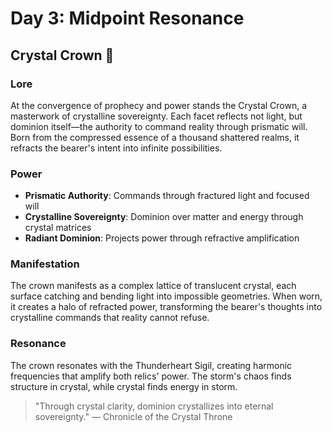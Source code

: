 # Day 3: Midpoint Resonance

## Crystal Crown 🔮

### Lore
At the convergence of prophecy and power stands the Crystal Crown, a masterwork of crystalline sovereignty. Each facet reflects not light, but dominion itself—the authority to command reality through prismatic will. Born from the compressed essence of a thousand shattered realms, it refracts the bearer's intent into infinite possibilities.

### Power
- **Prismatic Authority**: Commands through fractured light and focused will
- **Crystalline Sovereignty**: Dominion over matter and energy through crystal matrices
- **Radiant Dominion**: Projects power through refractive amplification

### Manifestation
The crown manifests as a complex lattice of translucent crystal, each surface catching and bending light into impossible geometries. When worn, it creates a halo of refracted power, transforming the bearer's thoughts into crystalline commands that reality cannot refuse.

### Resonance
The crown resonates with the Thunderheart Sigil, creating harmonic frequencies that amplify both relics' power. The storm's chaos finds structure in crystal, while crystal finds energy in storm.

> "Through crystal clarity, dominion crystallizes into eternal sovereignty." — Chronicle of the Crystal Throne